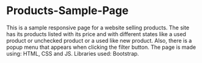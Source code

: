 # Products-Sample-Page
This is a sample responsive page for a website selling products.
The site has its products listed with its price and with different states like a used product or unchecked product or a used like new product.
Also, there is a popup menu that appears when clicking the filter button.
The page is made using: HTML, CSS and JS. 
Libraries used: Bootstrap.
